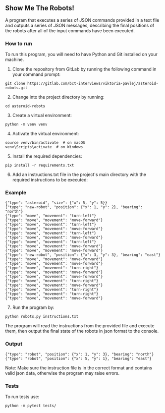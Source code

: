 ## Show Me The Robots!

A program that executes a series of JSON commands provided in a text file and outputs a series of JSON messages,  describing the final positions of the robots after all of the input commands have been executed.

### How to run

To run this program, you will need to have Python and Git installed on your machine.

1. Clone the repository from GitLab by running the following command in your command prompt:
```
git clone https://gitlab.com/bct-interviews/viktoria-pavlej/asteroid-robots.git
```
2. Change into the project directory by running:
```
cd asteroid-robots
```
3. Create a virtual environment:
```
python -m venv venv
```
4. Activate the virtual environment:
```
source venv/bin/activate  # on macOS
venv\Scripts\activate  # on Windows 
```
5. Install the required dependencies:
```
pip install -r requirements.txt
```
6. Add an instructions.txt file in the project's main directory with the required instructions to be executed:
### Example

```
{"type": "asteroid", "size": {"x": 5, "y": 5}}
{"type": "new-robot", "position": {"x": 1, "y": 2}, "bearing": "north"}
{"type": "move", "movement": "turn-left"}
{"type": "move", "movement": "move-forward"}
{"type": "move", "movement": "turn-left"}
{"type": "move", "movement": "move-forward"}
{"type": "move", "movement": "turn-left"}
{"type": "move", "movement": "move-forward"}
{"type": "move", "movement": "turn-left"}
{"type": "move", "movement": "move-forward"}
{"type": "move", "movement": "move-forward"}
{"type": "new-robot", "position": {"x": 3, "y": 3}, "bearing": "east"}
{"type": "move", "movement": "move-forward"}
{"type": "move", "movement": "move-forward"}
{"type": "move", "movement": "turn-right"}
{"type": "move", "movement": "move-forward"}
{"type": "move", "movement": "move-forward"}
{"type": "move", "movement": "turn-right"}
{"type": "move", "movement": "move-forward"}
{"type": "move", "movement": "turn-right"}
{"type": "move", "movement": "turn-right"}
{"type": "move", "movement": "move-forward"}
```
7. Run the program by:
```
python robots.py instructions.txt
```

The program will read the instructions from the provided file and execute them, then output the final state of the robots in json format to the console.
### Output

```
{"type": "robot", "position": {"x": 1, "y": 3}, "bearing": "north"}
{"type": "robot", "position": {"x": 5, "y": 1}, "bearing": "east"}
```

Note: Make sure the instruction file is in the correct format and contains valid json data, otherwise the program may raise errors.

### Tests

To run tests use:

```
python -m pytest tests/
```
